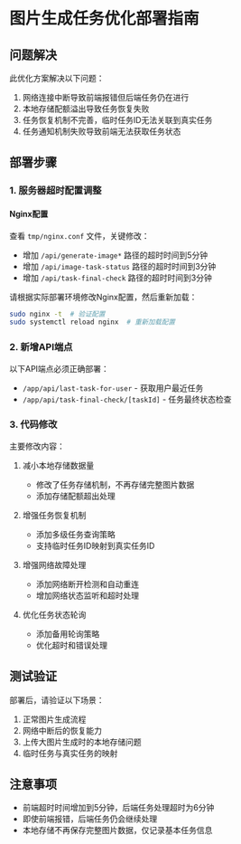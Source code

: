 # 图片生成任务优化部署指南

## 问题解决

此优化方案解决以下问题：

1. 网络连接中断导致前端报错但后端任务仍在进行
2. 本地存储配额溢出导致任务恢复失败
3. 任务恢复机制不完善，临时任务ID无法关联到真实任务
4. 任务通知机制失败导致前端无法获取任务状态

## 部署步骤

### 1. 服务器超时配置调整

#### Nginx配置

查看 `tmp/nginx.conf` 文件，关键修改：

- 增加 `/api/generate-image*` 路径的超时时间到5分钟
- 增加 `/api/image-task-status` 路径的超时时间到3分钟
- 增加 `/api/task-final-check` 路径的超时时间到3分钟

请根据实际部署环境修改Nginx配置，然后重新加载：

```bash
sudo nginx -t  # 验证配置
sudo systemctl reload nginx  # 重新加载配置
```

### 2. 新增API端点

以下API端点必须正确部署：

- `/app/api/last-task-for-user` - 获取用户最近任务
- `/app/api/task-final-check/[taskId]` - 任务最终状态检查

### 3. 代码修改

主要修改内容：

1. 减小本地存储数据量
   - 修改了任务存储机制，不再存储完整图片数据
   - 添加存储配额超出处理

2. 增强任务恢复机制
   - 添加多级任务查询策略
   - 支持临时任务ID映射到真实任务ID

3. 增强网络故障处理
   - 添加网络断开检测和自动重连
   - 增加网络状态监听和超时处理

4. 优化任务状态轮询
   - 添加备用轮询策略
   - 优化超时和错误处理

## 测试验证

部署后，请验证以下场景：

1. 正常图片生成流程
2. 网络中断后的恢复能力
3. 上传大图片生成时的本地存储问题
4. 临时任务与真实任务的映射

## 注意事项

- 前端超时时间增加到5分钟，后端任务处理超时为6分钟
- 即使前端报错，后端任务仍会继续处理
- 本地存储不再保存完整图片数据，仅记录基本任务信息
